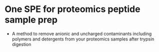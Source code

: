 # One SPE for proteomics peptide sample prep
* A method to remove anionic and uncharged contaminants including polymers and detergents from your proteomics samples after trypsin digestion
